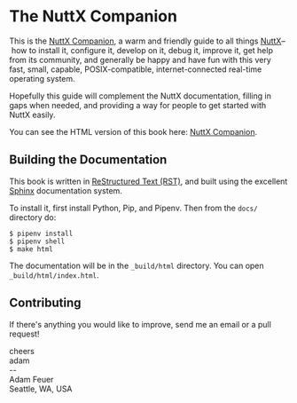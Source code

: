 # The NuttX Companion


This is the [NuttX Companion](https://nuttx-companion.readthedocs.io), a warm and friendly guide to all 
things [NuttX](https://nuttx.apache.org)– how to install it, configure it, develop on it, debug it, improve 
it, get help from its community, and generally be happy and have fun with this very fast, small, capable, 
POSIX-compatible, internet-connected real-time operating system.

Hopefully this guide will complement the NuttX documentation, filling in gaps when needed, and
providing a way for people to get started with NuttX easily.

You can see the HTML version of this book here: [NuttX Companion](https://nuttx-companion.readthedocs.io).

## Building the Documentation

This book is written in [ReStructured Text (RST)](https://docutils.sourceforge.io/rst.html), and built using 
the excellent [Sphinx](https://www.sphinx-doc.org/) documentation system.

To install it, first install Python, Pip, and Pipenv. Then from the `docs/` directory do:

```
$ pipenv install
$ pipenv shell
$ make html

```

The documentation will be in the `_build/html` directory. You can open `_build/html/index.html`.

## Contributing

If there's anything you would like to improve, send me an email or a pull request!

cheers <br>
adam <br>
-- <br>
Adam Feuer <br>
Seattle, WA, USA <br>
